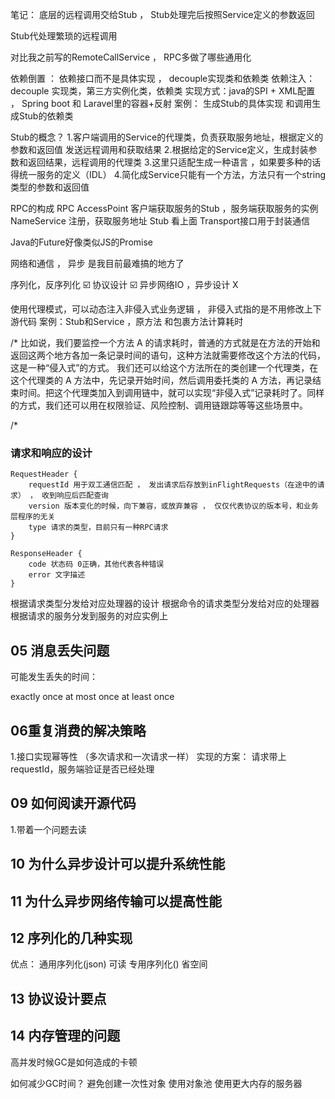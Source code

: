 
笔记：
底层的远程调用交给Stub ， Stub处理完后按照Service定义的参数返回

Stub代处理繁琐的远程调用

对比我之前写的RemoteCallService ， RPC多做了哪些通用化


依赖倒置 ： 依赖接口而不是具体实现 ， decouple实现类和依赖类
依赖注入： decouple 实现类，第三方实例化类，依赖类
实现方式：java的SPI + XML配置 ， Spring boot 和 Laravel里的容器+反射
案例：  生成Stub的具体实现 和调用生成Stub的依赖类

Stub的概念？
1.客户端调用的Service的代理类，负责获取服务地址，根据定义的参数和返回值 发送远程调用和获取结果
2.根据给定的Service定义，生成封装参数和返回结果，远程调用的代理类
3.这里只适配生成一种语言 ，如果要多种的话得统一服务的定义（IDL）
4.简化成Service只能有一个方法，方法只有一个string类型的参数和返回值

RPC的构成
RPC AccessPoint 客户端获取服务的Stub ，服务端获取服务的实例
NameService 注册，获取服务地址
Stub 看上面
Transport接口用于封装通信

Java的Future好像类似JS的Promise


网络和通信 ， 异步 是我目前最难搞的地方了



序列化，反序列化 ☑️
协议设计 ☑️
异步网络IO ，异步设计 X


使用代理模式，可以动态注入非侵入式业务逻辑 ， 非侵入式指的是不用修改上下游代码
案例：Stub和Service ，原方法 和包裹方法计算耗时

/*
比如说，我们要监控一个方法 A 的请求耗时，普通的方式就是在方法的开始和返回这两个地方各加一条记录时间的语句，这种方法就需要修改这个方法的代码，这是一种“侵入式”的方式。
我们还可以给这个方法所在的类创建一个代理类，在这个代理类的 A 方法中，先记录开始时间，然后调用委托类的 A 方法，再记录结束时间。把这个代理类加入到调用链中，就可以实现“非侵入式”记录耗时了。同样的方式，我们还可以用在权限验证、风险控制、调用链跟踪等等这些场景中。

/*


### 请求和响应的设计

```
RequestHeader {
    requestId 用于双工通信匹配 ， 发出请求后存放到inFlightRequests（在途中的请求） ， 收到响应后匹配查询
    version 版本变化的时候，向下兼容，或放弃兼容 ， 仅仅代表协议的版本号，和业务层程序的无关
    type 请求的类型，目前只有一种RPC请求    
}

ResponseHeader {
    code 状态码 0正确，其他代表各种错误
    error 文字描述
}
```

根据请求类型分发给对应处理器的设计
根据命令的请求类型分发给对应的处理器
根据请求的服务分发到服务的对应实例上



## 05 消息丢失问题

可能发生丢失的时间：


exactly once
at most once
at least once

## 06重复消费的解决策略

1.接口实现幂等性 （多次请求和一次请求一样）
实现的方案：
请求带上requestId，服务端验证是否已经处理


## 09 如何阅读开源代码

1.带着一个问题去读

## 10 为什么异步设计可以提升系统性能

## 11 为什么异步网络传输可以提高性能

## 12 序列化的几种实现
优点：
通用序列化(json) 可读 
专用序列化() 省空间 

## 13 协议设计要点

## 14 内存管理的问题

高并发时候GC是如何造成的卡顿


如何减少GC时间？
避免创建一次性对象
使用对象池
使用更大内存的服务器

